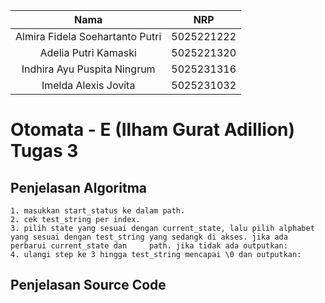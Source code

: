   | Nama                      | NRP        |
  |:-------------------------:|:----------:|
  | Almira Fidela Soehartanto Putri | 5025221222 |
  | Adelia Putri Kamaski        | 5025221320 |
  | Indhira Ayu Puspita Ningrum | 5025231316 |
  | Imelda Alexis Jovita  | 5025231032 |
  
  # Otomata - E (Ilham Gurat Adillion) Tugas 3

  ## Penjelasan Algoritma
    1. masukkan start_status ke dalam path.
    2. cek test_string per index.
    3. pilih state yang sesuai dengan current_state, lalu pilih alphabet yang sesuai dengan test_string yang sedangk di akses. jika ada perbarui current_state dan     path. jika tidak ada outputkan:
    4. ulangi step ke 3 hingga test_string mencapai \0 dan outputkan:
  ## Penjelasan Source Code
